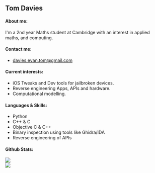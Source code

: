 <h2>Tom Davies</h2>
<h4>About me:</h4>

I'm a 2nd year Maths student at Cambridge with an interest in applied maths, and computing.

<h4>Contact me:</h4>

- <a href="mailto:davies.evan.tom@gmail.com">davies.evan.tom@gmail.com</a>

<h4>Current interests:</h4>

- iOS Tweaks and Dev tools for jailbroken devices.
- Reverse engineering Apps, APIs and hardware.
- Computational modelling.

<h4>Languages & Skills:</h4>

- Python
- C++ & C
- Objective C & C++
- Binary inspection using tools like Ghidra/IDA
- Reverse engineering of APIs

#### Github Stats:
![](https://github-readme-stats.vercel.app/api?username=tomdvies&theme=dark&hide_border=false&include_all_commits=false&count_private=true) <br>
![](https://github-readme-stats.vercel.app/api/top-langs/?username=tomdvies&theme=dark&hide_border=false&include_all_commits=true&count_private=true&layout=compact)
